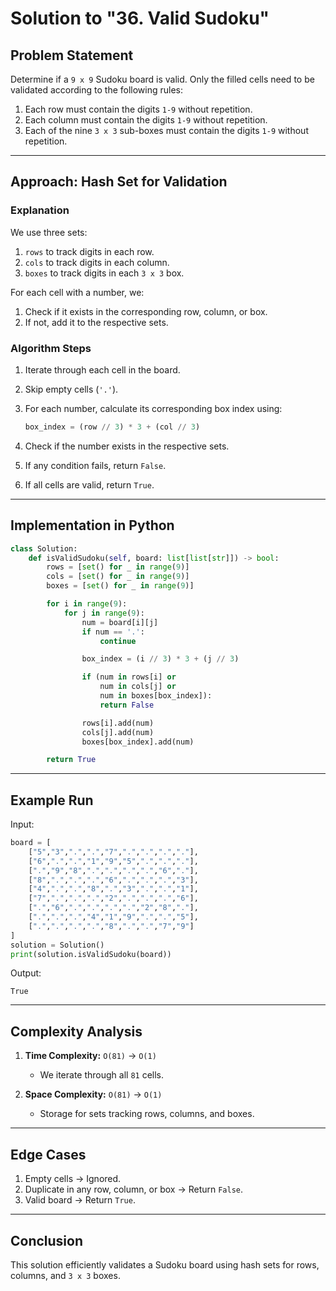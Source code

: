 # Solution to "36. Valid Sudoku"

## Problem Statement

Determine if a `9 x 9` Sudoku board is valid. Only the filled cells need to be validated according to the following rules:

1. Each row must contain the digits `1-9` without repetition.
2. Each column must contain the digits `1-9` without repetition.
3. Each of the nine `3 x 3` sub-boxes must contain the digits `1-9` without repetition.

---

## Approach: Hash Set for Validation

### Explanation

We use three sets:

1. `rows` to track digits in each row.
2. `cols` to track digits in each column.
3. `boxes` to track digits in each `3 x 3` box.

For each cell with a number, we:

1. Check if it exists in the corresponding row, column, or box.
2. If not, add it to the respective sets.

### Algorithm Steps

1. Iterate through each cell in the board.
2. Skip empty cells (`'.'`).
3. For each number, calculate its corresponding box index using:
    
    ```python
    box_index = (row // 3) * 3 + (col // 3)
    ```
    
4. Check if the number exists in the respective sets.
5. If any condition fails, return `False`.
6. If all cells are valid, return `True`.

---

## Implementation in Python

```python
class Solution:
    def isValidSudoku(self, board: list[list[str]]) -> bool:
        rows = [set() for _ in range(9)]
        cols = [set() for _ in range(9)]
        boxes = [set() for _ in range(9)]

        for i in range(9):
            for j in range(9):
                num = board[i][j]
                if num == '.':
                    continue

                box_index = (i // 3) * 3 + (j // 3)

                if (num in rows[i] or
                    num in cols[j] or
                    num in boxes[box_index]):
                    return False

                rows[i].add(num)
                cols[j].add(num)
                boxes[box_index].add(num)

        return True
```

---

## Example Run

Input:

```python
board = [
    ["5","3",".",".","7",".",".",".","."],
    ["6",".",".","1","9","5",".",".","."],
    [".","9","8",".",".",".",".","6","."],
    ["8",".",".",".","6",".",".",".","3"],
    ["4",".",".","8",".","3",".",".","1"],
    ["7",".",".",".","2",".",".",".","6"],
    [".","6",".",".",".",".","2","8","."],
    [".",".",".","4","1","9",".",".","5"],
    [".",".",".",".","8",".",".","7","9"]
]
solution = Solution()
print(solution.isValidSudoku(board))
```

Output:

```
True
```

---

## Complexity Analysis

1. **Time Complexity:** `O(81)` → `O(1)`
    
    - We iterate through all `81` cells.
2. **Space Complexity:** `O(81)` → `O(1)`
    
    - Storage for sets tracking rows, columns, and boxes.

---

## Edge Cases

1. Empty cells → Ignored.
2. Duplicate in any row, column, or box → Return `False`.
3. Valid board → Return `True`.

---

## Conclusion

This solution efficiently validates a Sudoku board using hash sets for rows, columns, and `3 x 3` boxes.